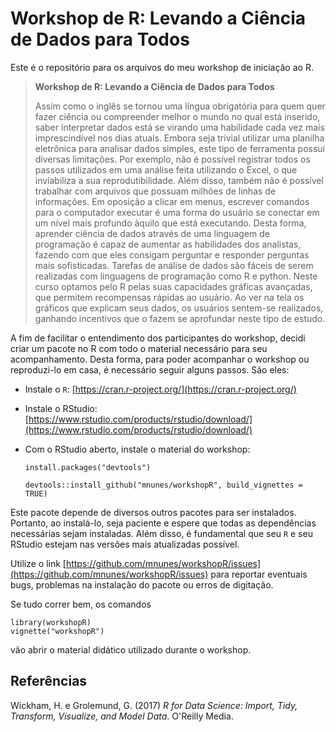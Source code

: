 # Workshop de R: Levando a Ciência de Dados para Todos

Este é o repositório para os arquivos do meu workshop de iniciação ao R.

> **Workshop de R: Levando a Ciência de Dados para Todos**
> 
> Assim como o inglês se tornou uma língua obrigatória para quem quer fazer ciência ou compreender melhor o mundo no qual está inserido, saber interpretar dados está se virando uma habilidade cada vez mais imprescindível nos dias atuais. Embora seja trivial utilizar uma planilha eletrônica para analisar dados simples, este tipo de ferramenta possui diversas limitações. Por exemplo, não é possível registrar todos os passos utilizados em uma análise feita utilizando o Excel, o que inviabiliza a sua reprodutibilidade. Além disso, também não é possível trabalhar com arquivos que possuam milhões de linhas de informações. Em oposição a clicar em menus, escrever comandos para o computador executar é uma forma do usuário se conectar em um nível mais profundo àquilo que está executando. Desta forma, aprender ciência de dados através de uma linguagem de programação é capaz de aumentar as habilidades dos analistas, fazendo com que eles consigam perguntar e responder perguntas mais sofisticadas. Tarefas de análise de dados são fáceis de serem realizadas com linguagens de programação como R e python. Neste curso optamos pelo R pelas suas capacidades gráficas avançadas, que permitem recompensas rápidas ao usuário. Ao ver na tela os gráficos que explicam seus dados, os usuários sentem-se realizados, ganhando incentivos que o fazem se aprofundar neste tipo de estudo.

A fim de facilitar o entendimento dos participantes do workshop, decidi criar um pacote no R com todo o material necessário para seu acompanhamento. Desta forma, para poder acompanhar o workshop ou reproduzi-lo em casa, é necessário seguir alguns passos. São eles:

- Instale o `R`: [https://cran.r-project.org/](https://cran.r-project.org/)

- Instale o RStudio: [https://www.rstudio.com/products/rstudio/download/](https://www.rstudio.com/products/rstudio/download/)

- Com o RStudio aberto, instale o material do workshop:

    ```install.packages("devtools")```
    
    ```devtools::install_github("mnunes/workshopR", build_vignettes = TRUE)```
    
Este pacote depende de diversos outros pacotes para ser instalados. Portanto, ao instalá-lo, seja paciente e espere que todas as dependências necessárias sejam instaladas. Além disso, é fundamental que seu `R` e seu RStudio estejam nas versões mais atualizadas possível.

Utilize o link [https://github.com/mnunes/workshopR/issues](https://github.com/mnunes/workshopR/issues) para reportar eventuais bugs, problemas na instalação do pacote ou erros de digitação.
 
Se tudo correr bem, os comandos
    
    library(workshopR)
    vignette("workshopR")

vão abrir o material didático utilizado durante o workshop. 

<!---
Há alguns exercícios ao final deste material. As respostas dos exercícios estão [neste link](https://github.com/mnunes/workshopR/blob/master/exercicios.R) (em breve).
-->

## Referências

Wickham, H.	e Grolemund, G. (2017) _R for Data Science: Import, Tidy, Transform, Visualize, and Model Data_. O'Reilly Media.